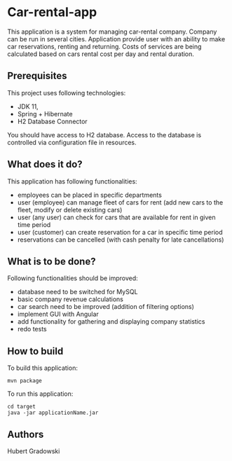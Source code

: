 # Car-rental-app
This application is a system for managing car-rental company. Company can be run in several cities.
Application provide user with an ability to make car reservations, renting and returning.
Costs of services are being calculated based on cars rental cost per day and rental duration.

## Prerequisites
This project uses following technologies:
- JDK 11,
- Spring + Hibernate
- H2 Database Connector 

You should have access to H2 database. Access to the database is controlled via configuration file in resources.

## What does it do?
This application has following functionalities:
- employees can be placed in specific departments
- user (employee) can manage fleet of cars for rent (add new cars to the fleet, modify or delete existing cars)
- user (any user) can check for cars that are available for rent in given time period
- user (customer) can create reservation for a car in specific time period
- reservations can be cancelled (with cash penalty
for late cancellations)

## What is to be done?
Following functionalities should be improved:
- database need to be switched for MySQL
- basic company revenue calculations
- car search need to be improved (addition of filtering options)
- implement GUI with Angular 
- add functionality for gathering and displaying company statistics 
- redo tests

## How to build

To build this application:
```
mvn package
```

To run this application:
```
cd target 
java -jar applicationName.jar
```

## Authors
Hubert Gradowski
